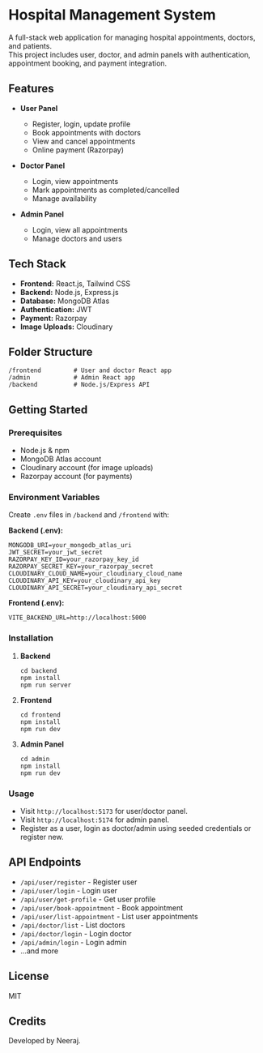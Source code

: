 # Hospital Management System

A full-stack web application for managing hospital appointments, doctors, and patients.  
This project includes user, doctor, and admin panels with authentication, appointment booking, and payment integration.

## Features

- **User Panel**
  - Register, login, update profile
  - Book appointments with doctors
  - View and cancel appointments
  - Online payment (Razorpay)

- **Doctor Panel**
  - Login, view appointments
  - Mark appointments as completed/cancelled
  - Manage availability

- **Admin Panel**
  - Login, view all appointments
  - Manage doctors and users

## Tech Stack

- **Frontend:** React.js, Tailwind CSS
- **Backend:** Node.js, Express.js
- **Database:** MongoDB Atlas
- **Authentication:** JWT
- **Payment:** Razorpay
- **Image Uploads:** Cloudinary

## Folder Structure

```
/frontend         # User and doctor React app
/admin            # Admin React app
/backend          # Node.js/Express API
```

## Getting Started

### Prerequisites

- Node.js & npm
- MongoDB Atlas account
- Cloudinary account (for image uploads)
- Razorpay account (for payments)

### Environment Variables

Create `.env` files in `/backend` and `/frontend` with:

**Backend (.env):**
```
MONGODB_URI=your_mongodb_atlas_uri
JWT_SECRET=your_jwt_secret
RAZORPAY_KEY_ID=your_razorpay_key_id
RAZORPAY_SECRET_KEY=your_razorpay_secret
CLOUDINARY_CLOUD_NAME=your_cloudinary_cloud_name
CLOUDINARY_API_KEY=your_cloudinary_api_key
CLOUDINARY_API_SECRET=your_cloudinary_api_secret
```

**Frontend (.env):**
```
VITE_BACKEND_URL=http://localhost:5000
```

### Installation

1. **Backend**
   ```
   cd backend
   npm install
   npm run server
   ```

2. **Frontend**
   ```
   cd frontend
   npm install
   npm run dev
   ```

3. **Admin Panel**
   ```
   cd admin
   npm install
   npm run dev
   ```

### Usage

- Visit `http://localhost:5173` for user/doctor panel.
- Visit `http://localhost:5174` for admin panel.
- Register as a user, login as doctor/admin using seeded credentials or register new.

## API Endpoints

- `/api/user/register` - Register user
- `/api/user/login` - Login user
- `/api/user/get-profile` - Get user profile
- `/api/user/book-appointment` - Book appointment
- `/api/user/list-appointment` - List user appointments
- `/api/doctor/list` - List doctors
- `/api/doctor/login` - Login doctor
- `/api/admin/login` - Login admin
- ...and more

## License

MIT

## Credits

Developed by Neeraj.
